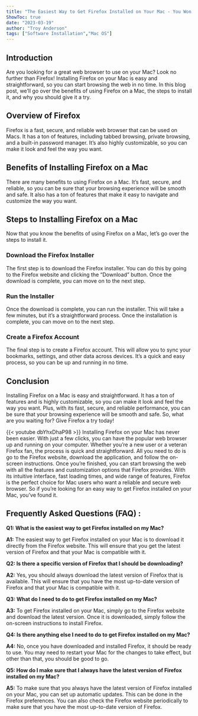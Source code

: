 ```yaml
---
title: "The Easiest Way to Get Firefox Installed on Your Mac - You Won't Believe How Simple It Is!"
ShowToc: true 
date: "2023-03-19"
author: "Troy Anderson" 
tags: ["Software Installation","Mac OS"]
---
```

## Introduction
Are you looking for a great web browser to use on your Mac? Look no further than Firefox! Installing Firefox on your Mac is easy and straightforward, so you can start browsing the web in no time. In this blog post, we’ll go over the benefits of using Firefox on a Mac, the steps to install it, and why you should give it a try. 

## Overview of Firefox
Firefox is a fast, secure, and reliable web browser that can be used on Macs. It has a ton of features, including tabbed browsing, private browsing, and a built-in password manager. It’s also highly customizable, so you can make it look and feel the way you want. 

## Benefits of Installing Firefox on a Mac
There are many benefits to using Firefox on a Mac. It’s fast, secure, and reliable, so you can be sure that your browsing experience will be smooth and safe. It also has a ton of features that make it easy to navigate and customize the way you want. 

## Steps to Installing Firefox on a Mac
Now that you know the benefits of using Firefox on a Mac, let’s go over the steps to install it. 

### Download the Firefox Installer
The first step is to download the Firefox installer. You can do this by going to the Firefox website and clicking the “Download” button. Once the download is complete, you can move on to the next step. 

### Run the Installer
Once the download is complete, you can run the installer. This will take a few minutes, but it’s a straightforward process. Once the installation is complete, you can move on to the next step. 

### Create a Firefox Account
The final step is to create a Firefox account. This will allow you to sync your bookmarks, settings, and other data across devices. It’s a quick and easy process, so you can be up and running in no time. 

## Conclusion
Installing Firefox on a Mac is easy and straightforward. It has a ton of features and is highly customizable, so you can make it look and feel the way you want. Plus, with its fast, secure, and reliable performance, you can be sure that your browsing experience will be smooth and safe. So, what are you waiting for? Give Firefox a try today!

{{< youtube dbYhxDhaP98 >}} 
Installing Firefox on your Mac has never been easier. With just a few clicks, you can have the popular web browser up and running on your computer. Whether you’re a new user or a veteran Firefox fan, the process is quick and straightforward. All you need to do is go to the Firefox website, download the application, and follow the on-screen instructions. Once you’re finished, you can start browsing the web with all the features and customization options that Firefox provides. With its intuitive interface, fast loading times, and wide range of features, Firefox is the perfect choice for Mac users who want a reliable and secure web browser. So if you’re looking for an easy way to get Firefox installed on your Mac, you’ve found it.

## Frequently Asked Questions (FAQ) :
**Q1: What is the easiest way to get Firefox installed on my Mac?**

**A1:** The easiest way to get Firefox installed on your Mac is to download it directly from the Firefox website. This will ensure that you get the latest version of Firefox and that your Mac is compatible with it.

**Q2: Is there a specific version of Firefox that I should be downloading?**

**A2:** Yes, you should always download the latest version of Firefox that is available. This will ensure that you have the most up-to-date version of Firefox and that your Mac is compatible with it.

**Q3: What do I need to do to get Firefox installed on my Mac?**

**A3:** To get Firefox installed on your Mac, simply go to the Firefox website and download the latest version. Once it is downloaded, simply follow the on-screen instructions to install Firefox.

**Q4: Is there anything else I need to do to get Firefox installed on my Mac?**

**A4:** No, once you have downloaded and installed Firefox, it should be ready to use. You may need to restart your Mac for the changes to take effect, but other than that, you should be good to go.

**Q5: How do I make sure that I always have the latest version of Firefox installed on my Mac?**

**A5:** To make sure that you always have the latest version of Firefox installed on your Mac, you can set up automatic updates. This can be done in the Firefox preferences. You can also check the Firefox website periodically to make sure that you have the most up-to-date version of Firefox.





